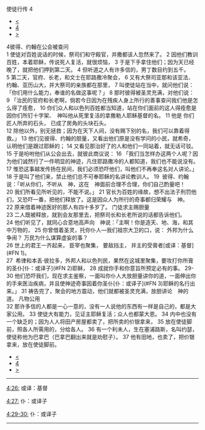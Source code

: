 ﻿





 使徒行传 4




* [<](bible/ACT03.md)
* [4](bible/ACT.md)
* [>](bible/ACT05.md)



 
4彼得、约翰在公会被查问  
1 使徒对百姓说话的时候，祭司们和守殿官，并撒都该人忽然来了。 
2 因他们教训百姓，本着耶稣，传说死人复活，就很烦恼， 
3 于是下手拿住他们；因为天已经晚了，就把他们押到第二天。 
4 但听道之人有许多信的，男丁数目约到五千。  
5 第二天，官府、长老，和文士在耶路撒冷聚会， 
6 又有大祭司亚那和该亚法、约翰、亚历山大，并大祭司的亲族都在那里， 
7 叫使徒站在当中，就问他们说：「你们用什么能力，奉谁的名做这事呢？」 
8 那时彼得被圣灵充满，对他们说： 
9 「治民的官府和长老啊，倘若今日因为在残疾人身上所行的善事查问我们他是怎么得了痊愈， 
10 你们众人和以色列百姓都当知道，站在你们面前的这人得痊愈是因你们所钉十字架、　神叫他从死里复活的拿撒勒人耶稣基督的名。 
11 他是 你们匠人所弃的石头， 已成了房角的头块石头。  
12 除他以外，别无拯救；因为在天下人间，没有赐下别的名，我们可以靠着得救。」 
13 他们见彼得、约翰的胆量，又看出他们原是没有学问的小民，就希奇，认明他们是跟过耶稣的； 
14 又看见那治好了的人和他们一同站着，就无话可驳。 
15 于是吩咐他们从公会出去，就彼此商议说： 
16 「我们当怎样办这两个人呢？因为他们诚然行了一件明显的神迹，凡住耶路撒冷的人都知道，我们也不能说没有。 
17 惟恐这事越发传扬在民间，我们必须恐吓他们，叫他们不再奉这名对人讲论。」 
18 于是叫了他们来，禁止他们总不可奉耶稣的名讲论教训人。 
19  彼得、约翰说：「听从你们，不听从　神，这在　神面前合理不合理，你们自己酌量吧！ 
20 我们所看见所听见的，不能不说。」 
21 官长为百姓的缘故，想不出法子刑罚他们，又恐吓一番，把他们释放了。这是因众人为所行的奇事都归荣耀与　神。 
22 原来借着神迹医好的那人有四十多岁了。 门徒求主赐胆量  
23 二人既被释放，就到会友那里去，把祭司长和长老所说的话都告诉他们。 
24 他们听见了，就同心合意地高声向　神说：「主啊！你是造天、地、海，和其中万物的， 
25 你曾借着圣灵，托你仆人—我们祖宗大卫的口，说： 外邦为什么争闹？ 万民为什么谋算虚妄的事？  
26 世上的君王一齐起来， 臣宰也聚集， 要敌挡主， 并主的受膏者[或译：基督](#FN
1)。  
27  希律和本丢·彼拉多，外邦人和以色列民，果然在这城里聚集，要攻打你所膏的圣仆[仆：或译子](#FN
2)耶稣， 
28 成就你手和你意旨所预定必有的事。 
29-
30 他们恐吓我们，现在求主鉴察，一面叫你仆人大放胆量讲你的道，一面伸出你的手来医治疾病，并且使神迹奇事因着你圣仆[仆：或译子](#FN
3)耶稣的名行出来。」 
31 祷告完了，聚会的地方震动，他们就都被圣灵充满，放胆讲论　神的道。 凡物公用  
32 那许多信的人都是一心一意的，没有一人说他的东西有一样是自己的，都是大家公用。 
33 使徒大有能力，见证主耶稣复活；众人也都蒙大恩。 
34 内中也没有一个缺乏的；因为人人将田产房屋都卖了，把所卖的价银拿来， 
35 放在使徒脚前，照各人所需用的，分给各人。 
36 有一个利未人，生在塞浦路斯，名叫约瑟，使徒称他为巴拿巴（巴拿巴翻出来就是劝慰子）。 
37 他有田地，也卖了，把价银拿来，放在使徒脚前。 
* [<](bible/ACT03.md)
* [4](bible/ACT.md)
* [>](bible/ACT05.md)





---


[4:26:](#V26)
或译：基督


[4:27:](#V27)
仆：或译子


[4:29-30:](#V29)
仆：或译子




---









